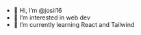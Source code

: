 - 👋 Hi, I’m @josii16
- 👀 I’m interested in web dev 
- 🌱 I’m currently learning React and Tailwind


<!---
josii16/josii16 is a ✨ special ✨ repository because its `README.md` (this file) appears on your GitHub profile.
You can click the Preview link to take a look at your changes.
--->

